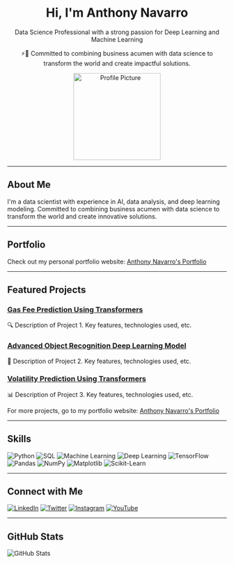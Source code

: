 <div align="center">
  <h1>Hi, I'm Anthony Navarro</h1>
  <p>Data Science Professional with a strong passion for Deep Learning and Machine Learning</p>
  <p>⚡️🚀 Committed to combining business acumen with data science to transform the world and create impactful solutions.</p>
  <img src="https://github.com/yourusername/yourusername/blob/main/PRO_HEADSHOT.jpg" alt="Profile Picture" width="200">
</div>

---

## About Me
I'm a data scientist with experience in AI, data analysis, and deep learning modeling. Committed to combining business acumen with data science to transform the world and create innovative solutions.

---

## Portfolio
Check out my personal portfolio website: [Anthony Navarro's Portfolio](https://www.datascienceportfol.io/anthonynavarro)

---

## Featured Projects
### [Gas Fee Prediction Using Transformers](https://github.com/yourusername/project1)
🔍 Description of Project 1. Key features, technologies used, etc.

### [Advanced Object Recognition Deep Learning Model](https://github.com/yourusername/project2)
🎯 Description of Project 2. Key features, technologies used, etc.

### [Volatility Prediction Using Transformers](https://github.com/yourusername/project3)
📊 Description of Project 3. Key features, technologies used, etc.

For more projects, go to my portfolio website: [Anthony Navarro's Portfolio](https://www.datascienceportfol.io/anthonynavarro)

---

## Skills
![Python](https://img.shields.io/badge/Python-3776AB?style=for-the-badge&logo=python&logoColor=white)
![SQL](https://img.shields.io/badge/SQL-4479A1?style=for-the-badge&logo=sql&logoColor=white)
![Machine Learning](https://img.shields.io/badge/Machine_Learning-FF6F00?style=for-the-badge&logo=machine-learning&logoColor=white)
![Deep Learning](https://img.shields.io/badge/Deep_Learning-FF6F00?style=for-the-badge&logo=deep-learning&logoColor=white)
![TensorFlow](https://img.shields.io/badge/TensorFlow-FF6F00?style=for-the-badge&logo=tensorflow&logoColor=white)
![Pandas](https://img.shields.io/badge/Pandas-150458?style=for-the-badge&logo=pandas&logoColor=white)
![NumPy](https://img.shields.io/badge/NumPy-013243?style=for-the-badge&logo=numpy&logoColor=white)
![Matplotlib](https://img.shields.io/badge/Matplotlib-019875?style=for-the-badge&logo=matplotlib&logoColor=white)
![Scikit-Learn](https://img.shields.io/badge/Scikit_Learn-F7931E?style=for-the-badge&logo=scikit-learn&logoColor=white)

---

## Connect with Me
[![LinkedIn](https://img.shields.io/badge/LinkedIn-blue?style=for-the-badge&logo=linkedin)](https://www.linkedin.com/in/anthonynavarro14/)
[![Twitter](https://img.shields.io/badge/Twitter-blue?style=for-the-badge&logo=twitter)](https://twitter.com/yourusername)
[![Instagram](https://img.shields.io/badge/Instagram-E4405F?style=for-the-badge&logo=instagram&logoColor=white)](https://instagram.com/yourprofile)
[![YouTube](https://img.shields.io/badge/YouTube-FF0000?style=for-the-badge&logo=youtube&logoColor=white)](https://youtube.com/yourchannel)

---

## GitHub Stats
![GitHub Stats](https://github-readme-stats.vercel.app/api?username=yourusername&show_icons=true&theme=dark)

